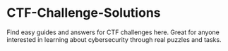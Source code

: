 # CTF-Challenge-Solutions
Find easy guides and answers for CTF challenges here. Great for anyone interested in learning about cybersecurity through real puzzles and tasks.
